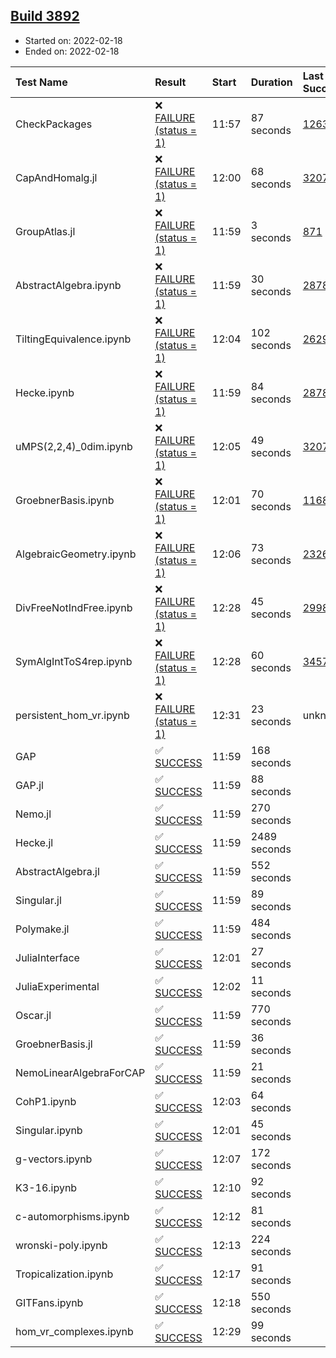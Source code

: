 ## [Build 3892](https://oscarci.mathematik.uni-kl.de/job/oscar-stable/3892/)

* Started on: 2022-02-18
* Ended on: 2022-02-18

| Test Name    | Result | Start | Duration | Last Success | First Failure |
|:-------------|:-------|:------|:---------|:-------------|:--------------|
| CheckPackages | ❌ [FAILURE (status = 1)](https://oscarci.mathematik.uni-kl.de/job/oscar-stable/3892/artifact/logs/build-3892/CheckPackages.log) | 11:57 | 87 seconds | [1263](https://oscarci.mathematik.uni-kl.de/job/oscar-stable/1263/) | [1264](https://oscarci.mathematik.uni-kl.de/job/oscar-stable/1264/) |
| CapAndHomalg.jl | ❌ [FAILURE (status = 1)](https://oscarci.mathematik.uni-kl.de/job/oscar-stable/3892/artifact/logs/build-3892/CapAndHomalg.jl.log) | 12:00 | 68 seconds | [3207](https://oscarci.mathematik.uni-kl.de/job/oscar-stable/3207/) | [3208](https://oscarci.mathematik.uni-kl.de/job/oscar-stable/3208/) |
| GroupAtlas.jl | ❌ [FAILURE (status = 1)](https://oscarci.mathematik.uni-kl.de/job/oscar-stable/3892/artifact/logs/build-3892/GroupAtlas.jl.log) | 11:59 | 3 seconds | [871](https://oscarci.mathematik.uni-kl.de/job/oscar-stable/871/) | [872](https://oscarci.mathematik.uni-kl.de/job/oscar-stable/872/) |
| AbstractAlgebra.ipynb | ❌ [FAILURE (status = 1)](https://oscarci.mathematik.uni-kl.de/job/oscar-stable/3892/artifact/logs/build-3892/AbstractAlgebra.ipynb.log) | 11:59 | 30 seconds | [2878](https://oscarci.mathematik.uni-kl.de/job/oscar-stable/2878/) | [2879](https://oscarci.mathematik.uni-kl.de/job/oscar-stable/2879/) |
| TiltingEquivalence.ipynb | ❌ [FAILURE (status = 1)](https://oscarci.mathematik.uni-kl.de/job/oscar-stable/3892/artifact/logs/build-3892/TiltingEquivalence.ipynb.log) | 12:04 | 102 seconds | [2629](https://oscarci.mathematik.uni-kl.de/job/oscar-stable/2629/) | [2630](https://oscarci.mathematik.uni-kl.de/job/oscar-stable/2630/) |
| Hecke.ipynb | ❌ [FAILURE (status = 1)](https://oscarci.mathematik.uni-kl.de/job/oscar-stable/3892/artifact/logs/build-3892/Hecke.ipynb.log) | 11:59 | 84 seconds | [2878](https://oscarci.mathematik.uni-kl.de/job/oscar-stable/2878/) | [2879](https://oscarci.mathematik.uni-kl.de/job/oscar-stable/2879/) |
| uMPS(2,2,4)_0dim.ipynb | ❌ [FAILURE (status = 1)](https://oscarci.mathematik.uni-kl.de/job/oscar-stable/3892/artifact/logs/build-3892/uMPS-2-2-4-_0dim.ipynb.log) | 12:05 | 49 seconds | [3207](https://oscarci.mathematik.uni-kl.de/job/oscar-stable/3207/) | [3208](https://oscarci.mathematik.uni-kl.de/job/oscar-stable/3208/) |
| GroebnerBasis.ipynb | ❌ [FAILURE (status = 1)](https://oscarci.mathematik.uni-kl.de/job/oscar-stable/3892/artifact/logs/build-3892/GroebnerBasis.ipynb.log) | 12:01 | 70 seconds | [1168](https://oscarci.mathematik.uni-kl.de/job/oscar-stable/1168/) | [1169](https://oscarci.mathematik.uni-kl.de/job/oscar-stable/1169/) |
| AlgebraicGeometry.ipynb | ❌ [FAILURE (status = 1)](https://oscarci.mathematik.uni-kl.de/job/oscar-stable/3892/artifact/logs/build-3892/AlgebraicGeometry.ipynb.log) | 12:06 | 73 seconds | [2326](https://oscarci.mathematik.uni-kl.de/job/oscar-stable/2326/) | [2327](https://oscarci.mathematik.uni-kl.de/job/oscar-stable/2327/) |
| DivFreeNotIndFree.ipynb | ❌ [FAILURE (status = 1)](https://oscarci.mathematik.uni-kl.de/job/oscar-stable/3892/artifact/logs/build-3892/DivFreeNotIndFree.ipynb.log) | 12:28 | 45 seconds | [2998](https://oscarci.mathematik.uni-kl.de/job/oscar-stable/2998/) | [2999](https://oscarci.mathematik.uni-kl.de/job/oscar-stable/2999/) |
| SymAlgIntToS4rep.ipynb | ❌ [FAILURE (status = 1)](https://oscarci.mathematik.uni-kl.de/job/oscar-stable/3892/artifact/logs/build-3892/SymAlgIntToS4rep.ipynb.log) | 12:28 | 60 seconds | [3457](https://oscarci.mathematik.uni-kl.de/job/oscar-stable/3457/) | [3458](https://oscarci.mathematik.uni-kl.de/job/oscar-stable/3458/) |
| persistent_hom_vr.ipynb | ❌ [FAILURE (status = 1)](https://oscarci.mathematik.uni-kl.de/job/oscar-stable/3892/artifact/logs/build-3892/persistent_hom_vr.ipynb.log) | 12:31 | 23 seconds | unknown | unknown |
| GAP | ✅ [SUCCESS](https://oscarci.mathematik.uni-kl.de/job/oscar-stable/3892/artifact/logs/build-3892/GAP.log) | 11:59 | 168 seconds |  |  |
| GAP.jl | ✅ [SUCCESS](https://oscarci.mathematik.uni-kl.de/job/oscar-stable/3892/artifact/logs/build-3892/GAP.jl.log) | 11:59 | 88 seconds |  |  |
| Nemo.jl | ✅ [SUCCESS](https://oscarci.mathematik.uni-kl.de/job/oscar-stable/3892/artifact/logs/build-3892/Nemo.jl.log) | 11:59 | 270 seconds |  |  |
| Hecke.jl | ✅ [SUCCESS](https://oscarci.mathematik.uni-kl.de/job/oscar-stable/3892/artifact/logs/build-3892/Hecke.jl.log) | 11:59 | 2489 seconds |  |  |
| AbstractAlgebra.jl | ✅ [SUCCESS](https://oscarci.mathematik.uni-kl.de/job/oscar-stable/3892/artifact/logs/build-3892/AbstractAlgebra.jl.log) | 11:59 | 552 seconds |  |  |
| Singular.jl | ✅ [SUCCESS](https://oscarci.mathematik.uni-kl.de/job/oscar-stable/3892/artifact/logs/build-3892/Singular.jl.log) | 11:59 | 89 seconds |  |  |
| Polymake.jl | ✅ [SUCCESS](https://oscarci.mathematik.uni-kl.de/job/oscar-stable/3892/artifact/logs/build-3892/Polymake.jl.log) | 11:59 | 484 seconds |  |  |
| JuliaInterface | ✅ [SUCCESS](https://oscarci.mathematik.uni-kl.de/job/oscar-stable/3892/artifact/logs/build-3892/JuliaInterface.log) | 12:01 | 27 seconds |  |  |
| JuliaExperimental | ✅ [SUCCESS](https://oscarci.mathematik.uni-kl.de/job/oscar-stable/3892/artifact/logs/build-3892/JuliaExperimental.log) | 12:02 | 11 seconds |  |  |
| Oscar.jl | ✅ [SUCCESS](https://oscarci.mathematik.uni-kl.de/job/oscar-stable/3892/artifact/logs/build-3892/Oscar.jl.log) | 11:59 | 770 seconds |  |  |
| GroebnerBasis.jl | ✅ [SUCCESS](https://oscarci.mathematik.uni-kl.de/job/oscar-stable/3892/artifact/logs/build-3892/GroebnerBasis.jl.log) | 11:59 | 36 seconds |  |  |
| NemoLinearAlgebraForCAP | ✅ [SUCCESS](https://oscarci.mathematik.uni-kl.de/job/oscar-stable/3892/artifact/logs/build-3892/NemoLinearAlgebraForCAP.log) | 11:59 | 21 seconds |  |  |
| CohP1.ipynb | ✅ [SUCCESS](https://oscarci.mathematik.uni-kl.de/job/oscar-stable/3892/artifact/logs/build-3892/CohP1.ipynb.log) | 12:03 | 64 seconds |  |  |
| Singular.ipynb | ✅ [SUCCESS](https://oscarci.mathematik.uni-kl.de/job/oscar-stable/3892/artifact/logs/build-3892/Singular.ipynb.log) | 12:01 | 45 seconds |  |  |
| g-vectors.ipynb | ✅ [SUCCESS](https://oscarci.mathematik.uni-kl.de/job/oscar-stable/3892/artifact/logs/build-3892/g-vectors.ipynb.log) | 12:07 | 172 seconds |  |  |
| K3-16.ipynb | ✅ [SUCCESS](https://oscarci.mathematik.uni-kl.de/job/oscar-stable/3892/artifact/logs/build-3892/K3-16.ipynb.log) | 12:10 | 92 seconds |  |  |
| c-automorphisms.ipynb | ✅ [SUCCESS](https://oscarci.mathematik.uni-kl.de/job/oscar-stable/3892/artifact/logs/build-3892/c-automorphisms.ipynb.log) | 12:12 | 81 seconds |  |  |
| wronski-poly.ipynb | ✅ [SUCCESS](https://oscarci.mathematik.uni-kl.de/job/oscar-stable/3892/artifact/logs/build-3892/wronski-poly.ipynb.log) | 12:13 | 224 seconds |  |  |
| Tropicalization.ipynb | ✅ [SUCCESS](https://oscarci.mathematik.uni-kl.de/job/oscar-stable/3892/artifact/logs/build-3892/Tropicalization.ipynb.log) | 12:17 | 91 seconds |  |  |
| GITFans.ipynb | ✅ [SUCCESS](https://oscarci.mathematik.uni-kl.de/job/oscar-stable/3892/artifact/logs/build-3892/GITFans.ipynb.log) | 12:18 | 550 seconds |  |  |
| hom_vr_complexes.ipynb | ✅ [SUCCESS](https://oscarci.mathematik.uni-kl.de/job/oscar-stable/3892/artifact/logs/build-3892/hom_vr_complexes.ipynb.log) | 12:29 | 99 seconds |  |  |
